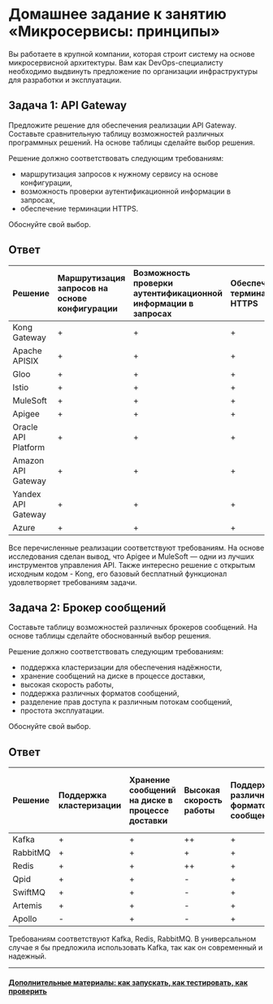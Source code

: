 
# Домашнее задание к занятию «Микросервисы: принципы»

Вы работаете в крупной компании, которая строит систему на основе микросервисной архитектуры.
Вам как DevOps-специалисту необходимо выдвинуть предложение по организации инфраструктуры для разработки и эксплуатации.

## Задача 1: API Gateway 

Предложите решение для обеспечения реализации API Gateway. Составьте сравнительную таблицу возможностей различных программных решений. На основе таблицы сделайте выбор решения.

Решение должно соответствовать следующим требованиям:
- маршрутизация запросов к нужному сервису на основе конфигурации,
- возможность проверки аутентификационной информации в запросах,
- обеспечение терминации HTTPS.

Обоснуйте свой выбор.

## Ответ

| Решение             |Маршрутизация запросов на основе конфигурации    |Возможность проверки аутентификационной информации в запросах    | Обеспечение терминации HTTPS |
|:---                 |:---        |:---        |:---        |
| Kong Gateway        | +   | + | + |
| Apache APISIX       | +   | + | + |
| Gloo                | +   | + | + |
| Istio               | +   | + | + |
| MuleSoft            | +   | + | + |
| Apigee              | +   | + | + |
| Oracle API Platform | +   | + | + |
| Amazon API Gateway  | +   | + | + |
| Yandex API Gateway  | +   | + | + |
| Azure               | +   | + | + |

Все перечисленные реализации соответствуют требованиям. На основе исследования сделан вывод, что Apigee и MuleSoft — одни из лучших инструментов управления API. Также интересно решение с открытым исходным кодом - Kong, его базовый бесплатный функционал удовлетворяет требованиям задачи.

## Задача 2: Брокер сообщений

Составьте таблицу возможностей различных брокеров сообщений. На основе таблицы сделайте обоснованный выбор решения.

Решение должно соответствовать следующим требованиям:
- поддержка кластеризации для обеспечения надёжности,
- хранение сообщений на диске в процессе доставки,
- высокая скорость работы,
- поддержка различных форматов сообщений,
- разделение прав доступа к различным потокам сообщений,
- простота эксплуатации.

Обоснуйте свой выбор.


## Ответ


| Решение      |Поддержка кластеризации    |Хранение сообщений на диске в процессе доставки    | Высокая скорость работы| Поддержка различных форматов сообщений | Разделение прав доступа к различным потокам сообщений | Простота эксплуатации |
|:---          |:---        |:---        |:---        |:---        |:---        |:---        |
| Kafka        | + | + | ++ | + | + | + |
| RabbitMQ     | + | + | +  | + | + | + |
| Redis        | + | + | ++ | + | + | + |
| Qpid         | + | + | -  | + | + | - |
| SwiftMQ      | + | + | -  | + | + | - |
| Artemis      | + | + | -  | + | + | + |
| Apollo       | - | + | -  | + | + | + |

Требованиям соответствуют Kafka, Redis, RabbitMQ. В универсальном случае я бы предложила использовать Kafka, так как он современный и надежный.

---

#### [Дополнительные материалы: как запускать, как тестировать, как проверить](https://github.com/netology-code/devkub-homeworks/tree/main/11-microservices-02-principles)
